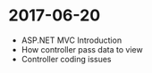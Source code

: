 # 2017-06-20
- ASP.NET MVC Introduction
- How controller pass data to view
- Controller coding issues
